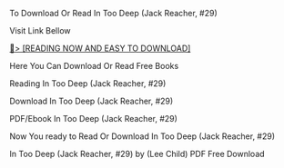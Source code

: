 To Download Or Read In Too Deep (Jack Reacher, #29)

Visit Link Bellow

<a href="https://uk.ebookarea.xyz/?book=204432624-in-too-deep">📖&gt; [READING NOW AND EASY TO DOWNLOAD]</a>

Here You Can Download Or Read Free Books

Reading In Too Deep (Jack Reacher, #29)

Download In Too Deep (Jack Reacher, #29)

PDF/Ebook In Too Deep (Jack Reacher, #29)

Now You ready to Read Or Download In Too Deep (Jack Reacher, #29)

In Too Deep (Jack Reacher, #29) by (Lee Child) PDF Free Download
